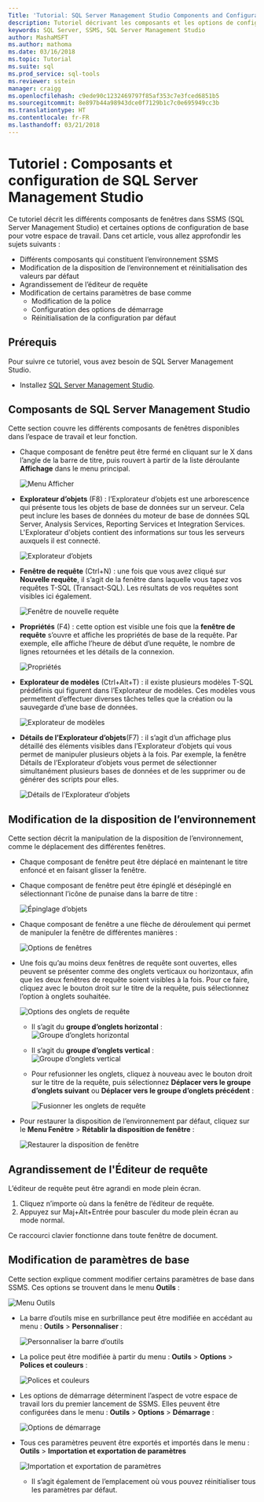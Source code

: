 ```yaml
---
Title: 'Tutorial: SQL Server Management Studio Components and Configuration'
description: Tutoriel décrivant les composants et les options de configuration de base pour votre environnement SQL Server Management Studio.
keywords: SQL Server, SSMS, SQL Server Management Studio
author: MashaMSFT
ms.author: mathoma
ms.date: 03/16/2018
ms.topic: Tutorial
ms.suite: sql
ms.prod_service: sql-tools
ms.reviewer: sstein
manager: craigg
ms.openlocfilehash: c9ede90c1232469797f85af353c7e3fced6851b5
ms.sourcegitcommit: 8e897b44a98943dce0f7129b1c7c0e695949cc3b
ms.translationtype: HT
ms.contentlocale: fr-FR
ms.lasthandoff: 03/21/2018
---
```

# <a name="tutorial-sql-server-management-studio-components-and-configuration"></a>Tutoriel : Composants et configuration de SQL Server Management Studio
Ce tutoriel décrit les différents composants de fenêtres dans SSMS (SQL Server Management Studio) et certaines options de configuration de base pour votre espace de travail. Dans cet article, vous allez approfondir les sujets suivants : 
- Différents composants qui constituent l’environnement SSMS
- Modification de la disposition de l’environnement et réinitialisation des valeurs par défaut
- Agrandissement de l’éditeur de requête
- Modification de certains paramètres de base comme
    - Modification de la police
    - Configuration des options de démarrage
    - Réinitialisation de la configuration par défaut

## <a name="prerequisites"></a>Prérequis
Pour suivre ce tutoriel, vous avez besoin de SQL Server Management Studio.  

- Installez [SQL Server Management Studio](https://docs.microsoft.com/en-us/sql/ssms/download-sql-server-management-studio-ssms).

## <a name="sql-server-management-studio-components"></a>Composants de SQL Server Management Studio
Cette section couvre les différents composants de fenêtres disponibles dans l’espace de travail et leur fonction. 

- Chaque composant de fenêtre peut être fermé en cliquant sur le X dans l’angle de la barre de titre, puis rouvert à partir de la liste déroulante **Affichage** dans le menu principal. 

    ![Menu Afficher](media/ssms-configuration/viewmenu.png)

- **Explorateur d’objets** (F8) : l’Explorateur d’objets est une arborescence qui présente tous les objets de base de données sur un serveur. Cela peut inclure les bases de données du moteur de base de données SQL Server, Analysis Services, Reporting Services et Integration Services. L'Explorateur d'objets contient des informations sur tous les serveurs auxquels il est connecté. 
    
    ![Explorateur d’objets](media/ssms-configuration/objectexplorer.png)
- **Fenêtre de requête** (Ctrl+N) : une fois que vous avez cliqué sur **Nouvelle requête**, il s’agit de la fenêtre dans laquelle vous tapez vos requêtes T-SQL (Transact-SQL). Les résultats de vos requêtes sont visibles ici également.
    
    ![Fenêtre de nouvelle requête](media/ssms-configuration/newquery.png)

- **Propriétés** (F4) : cette option est visible une fois que la **fenêtre de requête** s’ouvre et affiche les propriétés de base de la requête. Par exemple, elle affiche l’heure de début d’une requête, le nombre de lignes retournées et les détails de la connexion.  

    ![Propriétés](media/ssms-configuration/properties.png)

- **Explorateur de modèles** (Ctrl+Alt+T) : il existe plusieurs modèles T-SQL prédéfinis qui figurent dans l’Explorateur de modèles. Ces modèles vous permettent d’effectuer diverses tâches telles que la création ou la sauvegarde d’une base de données. 

    ![Explorateur de modèles](media/ssms-configuration/templates.png)

- **Détails de l’Explorateur d’objets**(F7) : il s’agit d’un affichage plus détaillé des éléments visibles dans l’Explorateur d’objets qui vous permet de manipuler plusieurs objets à la fois. Par exemple, la fenêtre Détails de l’Explorateur d’objets vous permet de sélectionner simultanément plusieurs bases de données et de les supprimer ou de générer des scripts pour elles. 

    ![Détails de l’Explorateur d’objets](media/ssms-configuration/objectexplorerdetails.PNG) 
 

    

## <a name="changing-the-environmental-layout"></a>Modification de la disposition de l’environnement 
Cette section décrit la manipulation de la disposition de l’environnement, comme le déplacement des différentes fenêtres. 

-  Chaque composant de fenêtre peut être déplacé en maintenant le titre enfoncé et en faisant glisser la fenêtre. 
- Chaque composant de fenêtre peut être épinglé et désépinglé en sélectionnant l’icône de punaise dans la barre de titre :
    
    ![Épinglage d’objets](media/ssms-configuration/pushpin.png)

- Chaque composant de fenêtre a une flèche de déroulement qui permet de manipuler la fenêtre de différentes manières : 

    ![Options de fenêtres](media/ssms-configuration/windowoptions.png)

- Une fois qu’au moins deux fenêtres de requête sont ouvertes, elles peuvent se présenter comme des onglets verticaux ou horizontaux, afin que les deux fenêtres de requête soient visibles à la fois. Pour ce faire, cliquez avec le bouton droit sur le titre de la requête, puis sélectionnez l’option à onglets souhaitée. 
 
    ![Options des onglets de requête](media/ssms-configuration/querytabbedoptions.png)

    - Il s’agit du **groupe d’onglets horizontal** : ![Groupe d’onglets horizontal](media/ssms-configuration/horizontaltab.png)     
    
    - Il s’agit du **groupe d’onglets vertical** :  
        ![Groupe d’onglets vertical](media/ssms-configuration/verticaltabgroup.png)
        

    - Pour refusionner les onglets, cliquez à nouveau avec le bouton droit sur le titre de la requête, puis sélectionnez **Déplacer vers le groupe d’onglets suivant** ou **Déplacer vers le groupe d’onglets précédent** :
    
        ![Fusionner les onglets de requête](media/ssms-configuration/mergetabgroups.png)

- Pour restaurer la disposition de l’environnement par défaut, cliquez sur le **Menu Fenêtre** > **Rétablir la disposition de fenêtre** :
 
    ![Restaurer la disposition de fenêtre](media/ssms-configuration/resetwindowlayout.png)
    
## <a name="maximizing-query-editor"></a>Agrandissement de l'Éditeur de requête
L’éditeur de requête peut être agrandi en mode plein écran.

1. Cliquez n’importe où dans la fenêtre de l’éditeur de requête.
2. Appuyez sur Maj+Alt+Entrée pour basculer du mode plein écran au mode normal. 

Ce raccourci clavier fonctionne dans toute fenêtre de document. 



## <a name="changing-basic-settings"></a>Modification de paramètres de base
Cette section explique comment modifier certains paramètres de base dans SSMS. Ces options se trouvent dans le menu **Outils** :

  ![Menu Outils](media/ssms-configuration/tools.png)


- La barre d’outils mise en surbrillance peut être modifiée en accédant au menu : **Outils** > **Personnaliser** :

    ![Personnaliser la barre d’outils](media/ssms-configuration/toolbar.png)

- La police peut être modifiée à partir du menu : **Outils** > **Options** > **Polices et couleurs** :

     ![Polices et couleurs](media/ssms-configuration/fontsandcolors.png)

- Les options de démarrage déterminent l’aspect de votre espace de travail lors du premier lancement de SSMS. Elles peuvent être configurées dans le menu : **Outils** > **Options** > **Démarrage** :
 
    ![Options de démarrage](media/ssms-configuration/startup.png)

- Tous ces paramètres peuvent être exportés et importés dans le menu : **Outils** > **Importation et exportation de paramètres** 

    ![Importation et exportation de paramètres](media/ssms-configuration/settings.png)
    - Il s’agit également de l’emplacement où vous pouvez réinitialiser tous les paramètres par défaut. 



